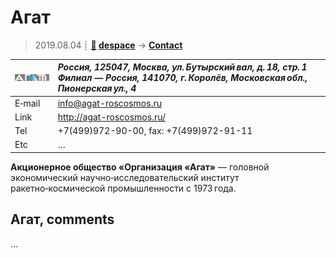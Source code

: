 # Агат
> 2019.08.04 ┊ **[🚀](../index/index.md) [despace](index.md)** → **[Contact](contact.md)**

|[![](f/contact/a/agat_logo1_thumb.jpg)](f/contact/a/agat_logo1.png)|*Россия, 125047, Москва, ул. Бутырский вал, д. 18, стр. 1<br> Филиал — Россия, 141070, г. Королёв, Московская обл., Пионерская ул., 4*|
|:--|:--|
|E‑mail| <info@agat-roscosmos.ru> |
|Link| <http://agat-roscosmos.ru/> |
|Tel| +7(499)972-90-00, fax: +7(499)972-91-11 |
|Etc| … |

**Акционерное общество «Организация «Агат»** — головной экономический научно‑исследовательский институт ракетно‑космической промышленности с 1973 года.



<p style="page-break-after:always"> </p>

## Агат, comments

…

